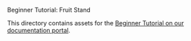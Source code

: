 Beginner Tutorial: Fruit Stand

This directory contains assets for the [Beginner Tutorial on our documentation portal](http://pachyderm.readthedocs.io/en/stable/getting_started/beginner_tutorial.html).

